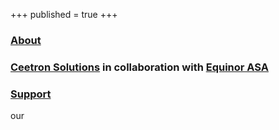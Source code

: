 +++
published = true
+++

### [About](https://resinsight.org/project/about/)

### [Ceetron Solutions](http://www.ceetronsolutions.com) in collaboration with [Equinor ASA](https://www.equinor.com/)

### [Support](https://resinsight.org/project/support/)
our